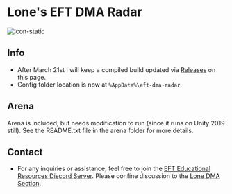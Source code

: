# Lone's EFT DMA Radar

![icon-static](https://github.com/user-attachments/assets/d3bc58ad-a987-4c94-bfe2-dd2236769f19)

## Info
- After March 21st I will keep a compiled build updated via [Releases](https://github.com/Frostchi/eft-dma-radar/releases/tag/compiled) on this page.
- Config folder location is now at `%AppData%\eft-dma-radar`.

## Arena
Arena is included, but needs modification to run (since it runs on Unity 2019 still). See the README.txt file in the arena folder for more details.

## Contact
- For any inquiries or assistance, feel free to join the [EFT Educational Resources Discord Server](https://discord.gg/jGSnTCekdx). Please confine discussion to the [Lone DMA Section](https://discord.com/channels/1218731239599767632/1342207117704036382).
